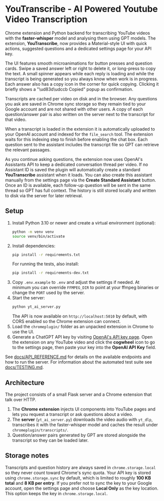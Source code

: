 # YouTranscribe - AI Powered Youtube Video Transcription

Chrome extension and Python backend for transcribing YouTube videos with the **faster-whisper** model and analysing them using GPT models. The extension, **YouTranscribe**, now provides a Material-style UI with quick actions, suggested questions and a dedicated settings page for your API key.

The UI features smooth microanimations for button presses and question cards. Swipe a saved answer left or right to delete it, or long-press to copy the text. A small spinner appears while each reply is loading and while the transcript is being generated so you always know when work is in progress. Each answer also has a copy icon in the corner for quick copying. Clicking it briefly shows a "\ud83d\udccb Copied" popup as confirmation.

Transcripts are cached per video on disk and in the browser. Any questions you ask are saved in Chrome sync storage so they remain tied to your Google account and are not shared with other users. A copy of each question/answer pair is also written on the server next to the transcript for that video.

When a transcript is loaded in the extension it is automatically uploaded to your OpenAI account and indexed for the `file_search` tool. The extension waits for this indexing step to finish before enabling the chat box. Each question sent to the assistant includes the transcript file so GPT can retrieve the relevant passages.

As you continue asking questions, the extension now uses OpenAI's Assistants API
to keep a dedicated conversation thread per video. If no Assistant ID is saved
the plugin will automatically create a standard **YouTranscribe** assistant when
it loads. You can also create this assistant manually from the settings page via
the **Create Standard Assistant** button. Once an ID is available, each
follow-up question will be sent in the same thread so GPT has full context. The
history is still stored locally and written to disk via the server for later
retrieval.

## Setup

1. Install Python 3.10 or newer and create a virtual environment (optional):
   ```bash
   python -m venv venv
   source venv/bin/activate
   ```
2. Install dependencies:
   ```bash
   pip install -r requirements.txt
   ```
   For running the tests, also install:
   ```bash
   pip install -r requirements-dev.txt
   ```
3. Copy `.env.example` to `.env` and adjust the settings if needed.
   At minimum you can override `FFMPEG_DIR` to point at your ffmpeg binaries
   or change the `PORT` used by the server.
4. Start the server:
   ```bash
   python yt_ai_server.py
   ```
   The API is now available on `http://localhost:5010` by default, with CORS
   enabled so the Chrome extension can connect.
5. Load the `chromeplugin/` folder as an unpacked extension in Chrome to use the UI.
6. Generate a ChatGPT API key by visiting [OpenAI's API key page](https://platform.openai.com/api-keys).
   Open the extension on any YouTube video and click the **cogwheel** icon to go
   to the settings page, then paste your key into the **OpenAI API Key** field.

See [docs/API_REFERENCE.md](docs/API_REFERENCE.md) for details on the available endpoints and how to run the server. For information about the automated test suite see [docs/TESTING.md](docs/TESTING.md).

## Architecture

The project consists of a small Flask server and a Chrome extension that talk over HTTP.

1. The **Chrome extension** injects UI components into YouTube pages and lets you request a transcript or ask questions about a video.
2. The **server** (`yt_ai_server.py`) downloads the video audio with `yt_dlp`, transcribes it with the faster-whisper model and caches the result under `chromeplugin/transcripts/`.
3. Question/answer pairs generated by GPT are stored alongside the transcript so they can be loaded later.

## Storage notes

Transcripts and question history are always saved in `chrome.storage.local` so they never count toward Chrome's sync quota. Your API key is stored using `chrome.storage.sync` by default, which is limited to roughly **100 KB total** and **8 KB per entry**. If you prefer not to sync the key to your Google account, open the settings page and choose **Local Only** as the key location. This option keeps the key in `chrome.storage.local`.
